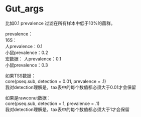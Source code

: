 # Gut_args
比如0.1 prevalence  过滤在所有样本中低于10%的菌群。  

prevalence：  
 16S：  
 人prevalence：0.1  
 小鼠prevalence：0.2  
 宏数据：
 人prevalence：0.1  
 小鼠prevalence：0.3  

如果TSS数据：  
core(pseq.sub, detection = 0.01, prevalence = .1)  
我对detection理解是，tax表中的每个数值都必须大于0.01才会保留  

如果是rawconut数据：  
core(pseq.sub, detection = 1, prevalence = .1)  
我对detection理解是，tax表中的每个数值都必须大于1才会保留  
